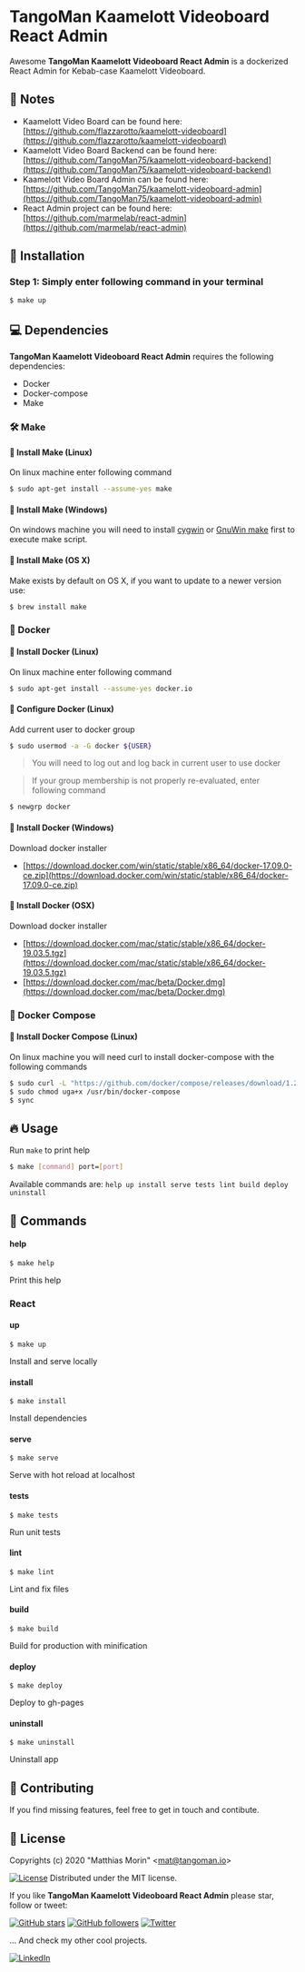TangoMan Kaamelott Videoboard React Admin
=========================================

Awesome **TangoMan Kaamelott Videoboard React Admin** is a dockerized React Admin for Kebab-case Kaamelott Videoboard.

📝 Notes
--------

- Kaamelott Video Board can be found here: [https://github.com/flazzarotto/kaamelott-videoboard](https://github.com/flazzarotto/kaamelott-videoboard)
- Kaamelott Video Board Backend can be found here: [https://github.com/TangoMan75/kaamelott-videoboard-backend](https://github.com/TangoMan75/kaamelott-videoboard-backend)
- Kaamelott Video Board Admin can be found here: [https://github.com/TangoMan75/kaamelott-videoboard-admin](https://github.com/TangoMan75/kaamelott-videoboard-admin)
- React Admin project can be found here: [https://github.com/marmelab/react-admin](https://github.com/marmelab/react-admin)

🚀 Installation
---------------

### Step 1: Simply enter following command in your terminal

```bash
$ make up
```

💻 Dependencies
---------------

**TangoMan Kaamelott Videoboard React Admin** requires the following dependencies:

- Docker
- Docker-compose
- Make

### 🛠 Make

#### 🐧 Install Make (Linux)

On linux machine enter following command

```bash
$ sudo apt-get install --assume-yes make
```

#### 🏁 Install Make (Windows)

On windows machine you will need to install [cygwin](http://www.cygwin.com/) or [GnuWin make](http://gnuwin32.sourceforge.net/packages/make.htm) first to execute make script.

#### 🍎 Install Make (OS X)

Make exists by default on OS X, if you want to update to a newer version use:

```bash
$ brew install make
```

### 🐋 Docker

#### 🐧 Install Docker (Linux)

On linux machine enter following command

```bash
$ sudo apt-get install --assume-yes docker.io
```

#### 🔧 Configure Docker (Linux)

Add current user to docker group

```bash
$ sudo usermod -a -G docker ${USER}
```

> You will need to log out and log back in current user to use docker

> If your group membership is not properly re-evaluated, enter following command

```bash
$ newgrp docker
```

#### 🏁 Install Docker (Windows)

Download docker installer

- [https://download.docker.com/win/static/stable/x86_64/docker-17.09.0-ce.zip](https://download.docker.com/win/static/stable/x86_64/docker-17.09.0-ce.zip)

#### 🍎 Install Docker (OSX)

Download docker installer

- [https://download.docker.com/mac/static/stable/x86_64/docker-19.03.5.tgz](https://download.docker.com/mac/static/stable/x86_64/docker-19.03.5.tgz)
- [https://download.docker.com/mac/beta/Docker.dmg](https://download.docker.com/mac/beta/Docker.dmg)

### 🐳 Docker Compose

#### 🐧 Install Docker Compose (Linux)

On linux machine you will need curl to install docker-compose with the following commands

```bash
$ sudo curl -L "https://github.com/docker/compose/releases/download/1.27.4/docker-compose-`uname -s`-`uname -m`" -o /usr/bin/docker-compose
$ sudo chmod uga+x /usr/bin/docker-compose
$ sync
```

🔥 Usage
--------

Run `make` to print help

```bash
$ make [command] port=[port] 
```

Available commands are: `help up install serve tests lint build deploy uninstall`

🤖 Commands
-----------

#### help
```
$ make help
```
Print this help

### React
#### up
```
$ make up
```
Install and serve locally

#### install
```
$ make install
```
Install dependencies

#### serve
```
$ make serve
```
Serve with hot reload at localhost

#### tests
```
$ make tests
```
Run unit tests

#### lint
```
$ make lint
```
Lint and fix files

#### build
```
$ make build
```
Build for production with minification

#### deploy
```
$ make deploy
```
Deploy to gh-pages

#### uninstall
```
$ make uninstall
```
Uninstall app

🤝 Contributing
---------------

If you find missing features, feel free to get in touch and contibute.

📜 License
----------

Copyrights (c) 2020 &quot;Matthias Morin&quot; &lt;mat@tangoman.io&gt;

[![License](https://img.shields.io/badge/Licence-MIT-green.svg)](LICENSE)
Distributed under the MIT license.

If you like **TangoMan Kaamelott Videoboard React Admin** please star, follow or tweet:

[![GitHub stars](https://img.shields.io/github/stars/TangoMan75/kaamelott-videoboard-admin?style=social)](https://github.com/TangoMan75/kaamelott-videoboard-admin/stargazers)
[![GitHub followers](https://img.shields.io/github/followers/TangoMan75?style=social)](https://github.com/TangoMan75)
[![Twitter](https://img.shields.io/twitter/url?style=social&url=https%3A%2F%2Fgithub.com%2FTangoMan75%2Fkaamelott-videoboard-admin)](https://twitter.com/intent/tweet?text=Wow:&url=https%3A%2F%2Fgithub.com%2FTangoMan75%2Fkaamelott-videoboard-admin)

... And check my other cool projects.

[![LinkedIn](https://img.shields.io/static/v1?style=social&logo=linkedin&label=LinkedIn&message=morinmatthias)](https://www.linkedin.com/in/morinmatthias)
